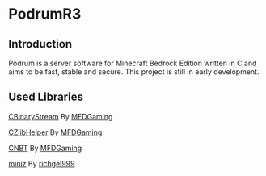 # PodrumR3

## Introduction
Podrum is a server software for Minecraft Bedrock Edition written in C and aims to be fast, stable and secure.
This project is still in early development.

## Used Libraries
[CBinaryStream](https://github.com/MFDGaming/CBinaryStream) By [MFDGaming](https://github.com/MFDGaming)

[CZlibHelper](https://github.com/MFDGaming/CZlibHelper) By [MFDGaming](https://github.com/MFDGaming)

[CNBT](https://github.com/MFDGaming/CNBT) By [MFDGaming](https://github.com/MFDGaming)

[miniz](https://github.com/richgel999/miniz) By [richgel999](https://github.com/richgel999)
